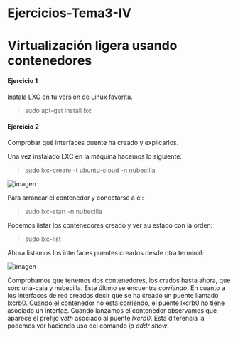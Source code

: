 Ejercicios-Tema3-IV
===================

Virtualización ligera usando contenedores
=========================================

#### Ejercicio 1

Instala LXC en tu versión de Linux favorita.

> sudo apt-get install lxc

#### Ejercicio 2

Comprobar qué interfaces puente ha creado y explicarlos.

Una vez instalado LXC en la máquina hacemos lo siguiente:

> sudo lxc-create -t ubuntu-cloud -n nubecilla

![imagen](https://dl.dropbox.com/s/ba2hz02pwpfcvfs/creando_nubecilla2.png)

Para arrancar el contenedor y conectarse a él:

> sudo lxc-start -n nubecilla

Podemos listar los contenedores creado y ver su estado con la orden:

> sudo lxc-list

Ahora listamos los interfaces puentes creados desde otra terminal:

![imagen](https://dl.dropbox.com/s/b2rna9i2b7d5i3w/interfaces_puente.png)

Comprobamos que tenemos dos contenedores, los crados hasta ahora, que son: una-caja y nubecilla. Este último se 
encuentra *corriendo*. En cuanto a los interfaces de red creados decir que se ha creado un puente llamado lxcrb0.
Cuando el contenedor no está corriendo, el puente lxcrb0 no tiene asociado un interfaz. Cuando lanzamos el contenedor
observamos que aparece el prefijo *veth*  asociado al puente *lxcrb0*. Esta diferencia la podemos ver haciendo uso 
del comando *ip addr show*.


